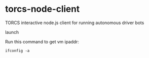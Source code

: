 # torcs-node-client
TORCS interactive node.js client for running autonomous driver bots 

launch


Run this command to get vm ipaddr:
```
ifconfig -a 
```
